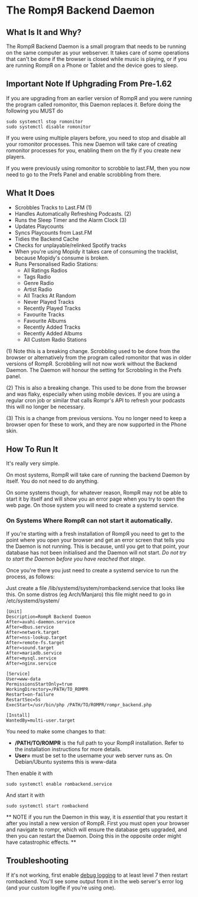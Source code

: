 # The RompЯ Backend Daemon

## What Is It and Why?

The RompЯ Backend Daemon is a small program that needs to be running on the same computer as your webserver. It takes care of some operations
that can't be done if the browser is closed while music is playing, or if you are running RompЯ on a Phone or Tablet and the device goes to sleep.

## Important Note If Uphgrading From Pre-1.62

If you are upgrading from an earlier version of RompЯ and you were running the program called romonitor, this Daemon replaces it.
Before doing the following you MUST do

	sudo systemctl stop romonitor
	sudo systemctl disable romonitor

If you were using multiple players before, you need to stop and disable all your romonitor processes. This new Daemon will
take care of creating romonitor processes for you, enabling them on the fly if you create new players.

If you were previously using romonitor to scrobble to last.FM, then you now need to go to the Prefs Panel and enable scrobbling from there.

## What It Does

* Scrobbles Tracks to Last.FM (1)
* Handles Automatically Refreshing Podcasts. (2)
* Runs the Sleep Timer and the Alarm Clock (3)
* Updates Playcounts
* Syncs Playcounts from Last.FM
* Tidies the Backend Cache
* Checks for unplayable/relinked Spotify tracks
* When you're using Mopidy it takes care of consuming the tracklist, because Mopidy's consume is broken.
* Runs Personalised Radio Stations:
	* All Ratings Radios
	* Tags Radio
	* Genre Radio
	* Artist Radio
	* All Tracks At Random
	* Never Played Tracks
	* Recently Played Tracks
	* Favourite Tracks
	* Favourite Albums
	* Recently Added Tracks
	* Recently Added Albums
	* All Custom Radio Stations

(1) Note this is a breaking change. Scrobbling used to be done from the browser or alternatively from the program
called romonitor that was in older versions of RompЯ. Scrobbling will not now work without the Backend Daemon.
The Daemon will honour the setting for Scrobbling in the Prefs panel.

(2) This is also a breaking change. This used to be done from the browser and was flaky, especially when using mobile devices.
If you are using a regular cron job or similar that calls Rompr's API to refresh your podcasts this will no longer be necessary.

(3) This is a change from previous versions. You no longer need to keep a browser open for these to work, and they
are now supported in the Phone skin.

## How To Run It

It's really very simple.

On most systems, RompR will take care of running the backend Daemon by itself. You do not need to do anything.

On some systems though, for whatever reason, RompR may not be able to start it by itself and will show you an
error page when you try to open the web page. On those system you will need to create a systemd service.

### On Systems Where RompR can not start it automatically.

If you're starting with a fresh installation of RompЯ you need to get to the point where you open your browser and get an error screen
that tells you the Daemon is not running. This is because, until you get to that point, your database has not been initialised
and the Daemon will not start. *Do not try to start the Daemon before you have reached that stage*.

Once you're there you just need to create a systemd service to run the process, as follows:

Just create a file /lib/systemd/system/rombackend.service that looks like this.
On some distros (eg Arch/Manjaro) this file might need to go in /etc/systemd/system/

    [Unit]
    Description=RompR Backend Daemon
    After=avahi-daemon.service
    After=dbus.service
    After=network.target
    After=nss-lookup.target
    After=remote-fs.target
    After=sound.target
    After=mariadb.service
    After=mysql.service
    After=nginx.service

    [Service]
    User=www-data
    PermissionsStartOnly=true
    WorkingDirectory=/PATH/TO_ROMPR
    Restart=on-failure
    RestartSec=5s
    ExecStart=/usr/bin/php /PATH/TO/ROMPR/rompr_backend.php

    [Install]
    WantedBy=multi-user.target

You need to make some changes to that:

* **/PATH/TO/ROMPR** is the full path to your RompЯ installation. Refer to the installation instructions for more details.
* **User=** must be set to the username your web server runs as. On Debian/Ubuntu systems this is www-data

Then enable it with

    sudo systemctl enable rombackend.service

And start it with

    sudo systemctl start rombackend

** NOTE if you run the Daemon in this way, it is *essential* that you restart it after you install a new version of
RompR. First you must open your browser and navigate to rompr, which will ensure the database gets upgraded, and
then you can restart the Daemon. Doing this in the opposite order might have catastrophic effects. **

## Troubleshooting

If it's not working, first enable [debug logging](/RompR/Troubleshooting) to at least level 7 then restart rombackend. You'll see some output from it in the web server's error log (and your custom logifle if you're using one).
